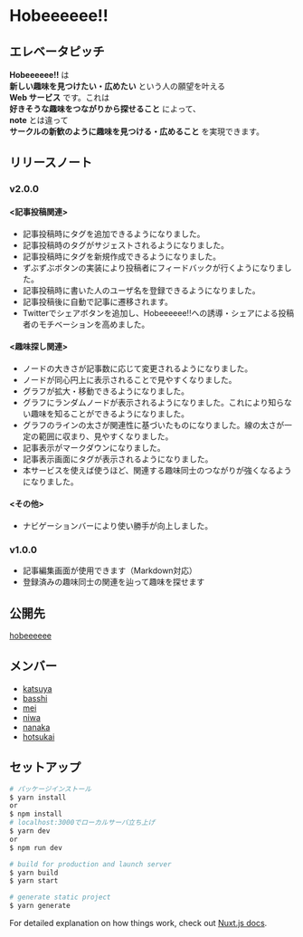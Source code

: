 # Hobeeeeee!!

## エレベータピッチ

**Hobeeeeee!!** は  
**新しい趣味を見つけたい・広めたい** という人の願望を叶える  
**Web サービス** です。これは  
**好きそうな趣味をつながりから探せること** によって、  
**note** とは違って  
**サークルの新歓のように趣味を見つける・広めること** を実現できます。

## リリースノート

### v2.0.0

#### <記事投稿関連>

- 記事投稿時にタグを追加できるようになりました。
- 記事投稿時のタグがサジェストされるようになりました。
- 記事投稿時にタグを新規作成できるようになりました。
- ずぶずぶボタンの実装により投稿者にフィードバックが行くようになりました。
- 記事投稿時に書いた人のユーザ名を登録できるようになりました。
- 記事投稿後に自動で記事に遷移されます。
- Twitterでシェアボタンを追加し、Hobeeeeee!!への誘導・シェアによる投稿者のモチベーションを高めました。

####  <趣味探し関連>

- ノードの大きさが記事数に応じて変更されるようになりました。
- ノードが同心円上に表示されることで見やすくなりました。
- グラフが拡大・移動できるようになりました。
- グラフにランダムノードが表示されるようになりました。これにより知らない趣味を知ることができるようになりました。
- グラフのラインの太さが関連性に基づいたものになりました。線の太さが一定の範囲に収まり、見やすくなりました。
- 記事表示がマークダウンになりました。
- 記事表示画面にタグが表示されるようになりました。
- 本サービスを使えば使うほど、関連する趣味同士のつながりが強くなるようになりました。

####  <その他>

- ナビゲーションバーにより使い勝手が向上しました。

### v1.0.0

- 記事編集画面が使用できます（Markdown対応）
- 登録済みの趣味同士の関連を辿って趣味を探せます

## 公開先

[hobeeeeee](https://hobbeeeeee.netlify.app/)

## メンバー

- [katsuya](https://github.com/KindMaple)
- [basshi](https://github.com/Kurorie)
- [mei](https://github.com/mei28)
- [niwa](https://github.com/niwabarubossa)
- [nanaka](https://github.com/nanaka0012)
- [hotsukai](https://github.com/Hotsukai)

## セットアップ

```bash
# パッケージインストール
$ yarn install
or
$ npm install
# localhost:3000でローカルサーバ立ち上げ
$ yarn dev
or
$ npm run dev

# build for production and launch server
$ yarn build
$ yarn start

# generate static project
$ yarn generate
```

For detailed explanation on how things work, check out [Nuxt.js docs](https://nuxtjs.org).
